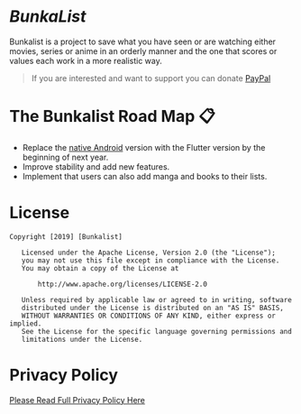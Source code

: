 # **_BunkaList_**
Bunkalist is a project to save what you have seen or are watching either movies, series or anime in an orderly manner and the one that scores or values each work in a more realistic way.

> If you are interested and want to support you can donate [PayPal](https://paypal.me/bunkalist?locale.x=es_ES)

# **The Bunkalist Road Map** :clipboard:
- Replace the [native Android](https://github.com/bunkalogic/BunkaList) version with the Flutter version by the beginning of next year. 
- Improve stability and add new features.
- Implement that users can also add manga and books to their lists.

# **License**
```
Copyright [2019] [Bunkalist]

   Licensed under the Apache License, Version 2.0 (the "License");
   you may not use this file except in compliance with the License.
   You may obtain a copy of the License at

       http://www.apache.org/licenses/LICENSE-2.0

   Unless required by applicable law or agreed to in writing, software
   distributed under the License is distributed on an "AS IS" BASIS,
   WITHOUT WARRANTIES OR CONDITIONS OF ANY KIND, either express or implied.
   See the License for the specific language governing permissions and
   limitations under the License.       
```
# **Privacy Policy**

[Please Read Full Privacy Policy Here](https://www.iubenda.com/privacy-policy/33068007)
